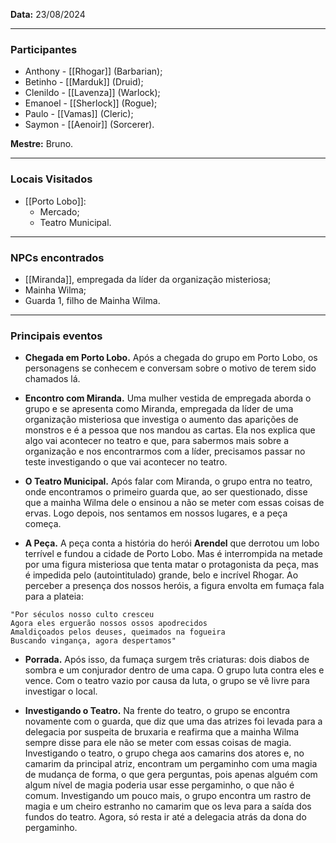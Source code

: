 **Data:** 23/08/2024

---  

### Participantes

- Anthony - [[Rhogar]] (Barbarian);
- Betinho - [[Marduk]] (Druid);
- Clenildo - [[Lavenza]] (Warlock);
- Emanoel - [[Sherlock]] (Rogue);
- Paulo - [[Vamas]] (Cleric);
- Saymon - [[Aenoir]] (Sorcerer).

**Mestre:** Bruno.

---  

### Locais Visitados

- [[Porto Lobo]]:
	- Mercado;
	- Teatro Municipal.

---  

### NPCs encontrados

- [[Miranda]], empregada da líder da organização misteriosa;
- Mainha Wilma;
- Guarda 1, filho de Mainha Wilma.

---  

### Principais eventos

- **Chegada em Porto Lobo.** Após a chegada do grupo em Porto Lobo, os personagens se conhecem e conversam sobre o motivo de terem sido chamados lá.

- **Encontro com Miranda.** Uma mulher vestida de empregada aborda o grupo e se apresenta como Miranda, empregada da líder de uma organização misteriosa que investiga o aumento das aparições de monstros e é a pessoa que nos mandou as cartas. Ela nos explica que algo vai acontecer no teatro e que, para sabermos mais sobre a organização e nos encontrarmos com a líder, precisamos passar no teste investigando o que vai acontecer no teatro.

- **O Teatro Municipal.** Após falar com Miranda, o grupo entra no teatro, onde encontramos o primeiro guarda que, ao ser questionado, disse que a mainha Wilma dele o ensinou a não se meter com essas coisas de ervas. Logo depois, nos sentamos em nossos lugares, e a peça começa.

- **A Peça.** A peça conta a história do herói **Arendel** que derrotou um lobo terrível e fundou a cidade de Porto Lobo. Mas é interrompida na metade por uma figura misteriosa que tenta matar o protagonista da peça, mas é impedida pelo (autointitulado) grande, belo e incrível Rhogar. Ao perceber a presença dos nossos heróis, a figura envolta em fumaça fala para a plateia:

```
"Por séculos nosso culto cresceu
Agora eles erguerão nossos ossos apodrecidos  
Amaldiçoados pelos deuses, queimados na fogueira  
Buscando vingança, agora despertamos"
```

- **Porrada.** Após isso, da fumaça surgem três criaturas: dois diabos de sombra e um conjurador dentro de uma capa. O grupo luta contra eles e vence. Com o teatro vazio por causa da luta, o grupo se vê livre para investigar o local.

- **Investigando o Teatro.** Na frente do teatro, o grupo se encontra novamente com o guarda, que diz que uma das atrizes foi levada para a delegacia por suspeita de bruxaria e reafirma que a mainha Wilma sempre disse para ele não se meter com essas coisas de magia. Investigando o teatro, o grupo chega aos camarins dos atores e, no camarim da principal atriz, encontram um pergaminho com uma magia de mudança de forma, o que gera perguntas, pois apenas alguém com algum nível de magia poderia usar esse pergaminho, o que não é comum. Investigando um pouco mais, o grupo encontra um rastro de magia e um cheiro estranho no camarim que os leva para a saída dos fundos do teatro. Agora, só resta ir até a delegacia atrás da dona do pergaminho.